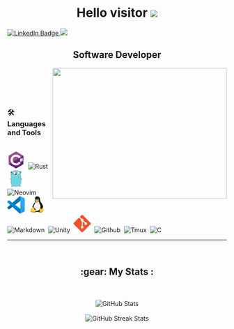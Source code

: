 <h1 align="center">Hello visitor <img src="https://media.giphy.com/media/hvRJCLFzcasrR4ia7z/giphy.gif" width="40"></h1>

<div id="header">
  <a href align="left" src="https://www.linkedin.com/in/martin-evenbom-896a901a3">
  <img src="https://img.shields.io/badge/LinkedIn-blue?style=for-the-badge&logo=linkedin&logoColor=white" alt="LinkedIn Badge"/>
  <a href="mailto:martin.evenbom@gmail.com" align="left">
  <img src="https://img.shields.io/badge/-email me-D14836?style=for-the-badge&logo=Gmail&logoColor=black"/></a>
  <h2 align="center"> Software Developer </h3>
  <img src="https://media3.giphy.com/media/qgQUggAC3Pfv687qPC/giphy.gif?cid=ecf05e478fo1o7mfhumsry6utvay00x93d8axlemppxonk91&ep=v1_gifs_search&rid=giphy.gif&ct=g" align="right" height="300" width="400"/>&nbsp;
</div>

<br>
<br>



<br>

### :hammer_and_wrench: Languages and Tools


<br>
  
<div>
  <img src="https://raw.githubusercontent.com/devicons/devicon/1119b9f84c0290e0f0b38982099a2bd027a48bf1/icons/csharp/csharp-original.svg" title="Csharp" alt="Csharp" width="40" height="40"/>&nbsp;
  <img src="https://upload.wikimedia.org/wikipedia/commons/thumb/2/20/Rustacean-orig-noshadow.svg/512px-Rustacean-orig-noshadow.svg.png" title="Rust" alt="Rust" width="40" height="40"/>&nbsp;
  <img src="https://raw.githubusercontent.com/devicons/devicon/1119b9f84c0290e0f0b38982099a2bd027a48bf1/icons/go/go-original.svg" title="Go" alt="Go" width="40" height="40"/>&nbsp;
  <img src="https://camo.githubusercontent.com/6a0dffbc90479ec254eb599efdf6313eee7a253c222d80ae044be4d08354751e/68747470733a2f2f662e636c6f75642e6769746875622e636f6d2f6173736574732f313239373136302f323233383635372f34393730383332342d396266612d313165332d393438312d6130393934323033306562372e706e67" title="Neovim" alt="Neovim" width="40" height="40"/>&nbsp;
  <img src="https://raw.githubusercontent.com/devicons/devicon/1119b9f84c0290e0f0b38982099a2bd027a48bf1/icons/vscode/vscode-original.svg" title="Vscode" alt="Vscode" width="40" height="40"/>&nbsp;
  <img src="https://raw.githubusercontent.com/devicons/devicon/1119b9f84c0290e0f0b38982099a2bd027a48bf1/icons/linux/linux-original.svg" title="Linux" alt="Linux" width="40" height="40"/>&nbsp;
  <img src="https://upload.wikimedia.org/wikipedia/commons/thumb/4/48/Markdown-mark.svg/2560px-Markdown-mark.svg.png" title="Markdown" alt="Markdown" width="40" height="40"/>&nbsp;
  <img src="https://encrypted-tbn0.gstatic.com/images?q=tbn:ANd9GcSvSsE4cI63YJbkTl_a53Q6PLK8bKWz8eKHBICQ08ZujXKIhzuun24gkCjh1Ktbia5gk8M&usqp=CAU" title="Unity" alt="Unity" width="40" height="40"/>&nbsp;
  <img src="https://raw.githubusercontent.com/devicons/devicon/1119b9f84c0290e0f0b38982099a2bd027a48bf1/icons/git/git-original.svg" title="Git" alt="Git" width="40" height="40"/>&nbsp;
  <img src="https://icon-library.com/images/github-icon-svg/github-icon-svg-0.jpg" title="Github" alt="Github" width="40" height="40"/>&nbsp;
  <img src="https://seeklogo.com/images/T/tmux-logo-E71523388A-seeklogo.com.png" title="Tmux" alt="Tmux" width="40" height="40"/>&nbsp;
  <img src="https://upload.wikimedia.org/wikipedia/commons/thumb/1/18/C_Programming_Language.svg/1853px-C_Programming_Language.svg.png" title="C" alt="C" width="40" height="40"/>&nbsp;
</div>

---

<br>

<div align=center>
  <h2 align="center"> :gear: My Stats : </h3>
        <br>
        <br>
        <img src="https://github-readme-stats-sigma-five.vercel.app/api?username=zibiax&hide=stars,issues&title_color=6FDA44&text_color=FFFFFF&show_icons=true&icon_color=6FDA44&include_all_commits=true&count_private=true&theme=dark"             alt="GitHub Stats" height="200" />
        <br>
<!--        <img src="https://github-readme-stats-sigma-five.vercel.app/api/top-langs?username=zibiax&show_icons=true&locale=en&layout=compact&title_color=6FDA44&text_color=FFFFFF&theme=dark" alt="zibiax" width="500"               height="200"/> -->
        <br>
        <img src="https://github-readme-streak-stats.herokuapp.com/?user=zibiax&theme=dark&date_format=j%20M%5B%20Y%5D&currStreakLabel=6FDA44&fire=6FDA44&ring=6FDA44" alt="GitHub Streak Stats" height="200" />
  </div>
